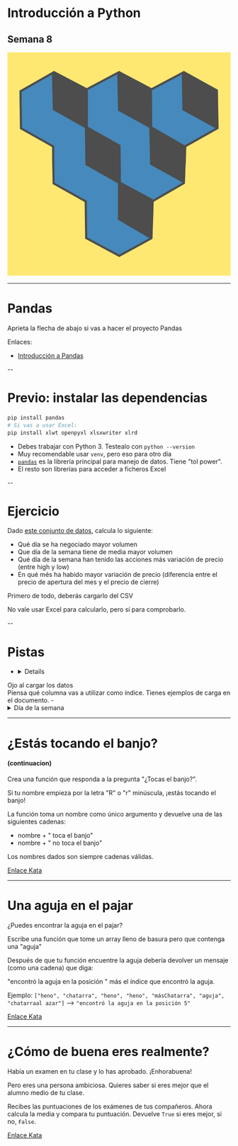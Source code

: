 

# Introducción a Python

## Semana 8
<!-- .element style="text-align:center" -->

![alt text](./img/logo2.png) <!-- .element style="margin-left: auto; margin-right: auto; display: block" -->

---

# Pandas

Aprieta la flecha de abajo si vas a hacer el proyecto Pandas

Enlaces:
- [Introducción a Pandas](https://aprendepython.es/pypi/datascience/pandas/)

--

# Previo: instalar las dependencias

```bash
pip install pandas
# Si vas a usar Excel:
pip install xlwt openpyxl xlsxwriter xlrd
```
<!-- .element style="font-size: 1em" -->

- Debes trabajar con Python 3. Testealo con `python --version`
- Muy recomendable usar `venv`, pero eso para otro día
- [`pandas`](https://pandas.pydata.org/) es la librería principal para manejo de datos. Tiene "tol power".
- El resto son librerías para acceder a ficheros Excel

--

# Ejercicio

Dado [este conjunto de datos](./Netflix_stock_price.zip), calcula lo siguiente:
- Qué día se ha negociado mayor volumen
- Que día de la semana tiene de media mayor volumen
- Qué día de la semana han tenido las acciones más variación de precio (entre high y low)
- En qué més ha habido mayor variación de precio (diferencia entre el precio de apertura del mes y el precio de cierre)

Primero de todo, deberás cargarlo del CSV

No vale usar Excel para calcularlo, pero sí para comprobarlo.


--

# Pistas

- <details>
<summary>Ojo al cargar los datos</summary>
Piensa qué columna vas a utilizar como índice. Tienes ejemplos de carga en el documento.
</details>
- <details>
<summary>Día de la semana</summary>
<ul>
<li>Puedes transformar el índice a datetime:<br>
<code>df.index = pd.to_datetime(df.index)</code>
<li>Puedes obtener el día de la semana con <code>df.index.weekday</code> y guardarlo en otra columna.
¿Qué valores está guardando?
<li>Se pueden agrupar datos con <code>groupby</code>
</ul>
</details>

---

# ¿Estás tocando el banjo?
#### (continuacion) <!-- .element style="text-align: center; margin-bottom: 40px" -->

Crea una función que responda a la pregunta "¿Tocas el banjo?".

Si tu nombre empieza por la letra "R" o "r" minúscula, ¡estás tocando el banjo!

La función toma un nombre como único argumento y devuelve una de las siguientes cadenas:
- nombre + " toca el banjo"
- nombre + " no toca el banjo"

Los nombres dados son siempre cadenas válidas.

<div></div> <!-- .element style="height: 200px" -->

[Enlace Kata](https://www.codewars.com/kata/53af2b8861023f1d88000832)

---

# Una aguja en el pajar

¿Puedes encontrar la aguja en el pajar?

Escribe una función que tome un array lleno de basura pero que contenga una "aguja"

Después de que tu función encuentre la aguja debería devolver un mensaje (como una cadena) que diga:

"encontró la aguja en la posición " más el índice que encontró la aguja.

Ejemplo:
`["heno", "chatarra", "heno", "heno", "másChatarra", "aguja", "chatarraal azar"]` --> `"encontró la aguja en la posición 5"`

<div></div> <!-- .element style="height: 200px" -->

[Enlace Kata](https://www.codewars.com/kata/56676e8fabd2d1ff3000000c)

---

# ¿Cómo de buena eres realmente?

Había un examen en tu clase y lo has aprobado. ¡Enhorabuena!

Pero eres una persona ambiciosa. Quieres saber si eres mejor que el alumno medio de tu clase.

Recibes las puntuaciones de los exámenes de tus compañeros. Ahora calcula la media y compara tu puntuación.
Devuelve `True` si eres mejor, si no, `False`.

<div></div> <!-- .element style="height: 200px" -->

[Enlace Kata](https://www.codewars.com/kata/5601409514fc93442500010b)
